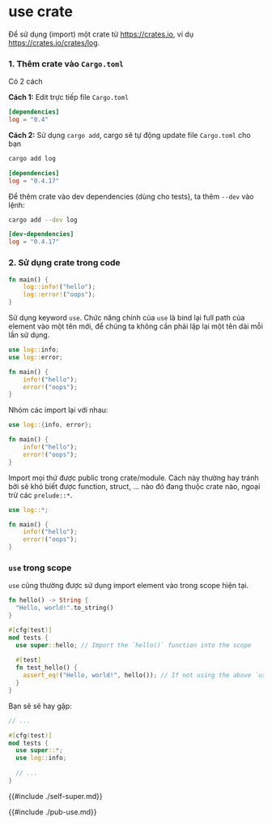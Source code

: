 # use crate

Để sử dụng (import) một crate từ <https://crates.io>, ví dụ <https://crates.io/crates/log>.

### 1. Thêm crate vào `Cargo.toml`

Có 2 cách

**Cách 1:** Edit trực tiếp file `Cargo.toml`

```toml
[dependencies]
log = "0.4"
```

**Cách 2:** Sử dụng `cargo add`, cargo sẽ tự động update file `Cargo.toml` cho bạn

```bash
cargo add log
```

```toml
[dependencies]
log = "0.4.17"
```

Để thêm crate vào dev dependencies (dùng cho tests), ta thêm `--dev` vào lệnh:

```bash
cargo add --dev log
```

```toml
[dev-dependencies]
log = "0.4.17"
```

### 2. Sử dụng crate trong code

```rust
fn main() {
    log::info!("hello");
    log::error!("oops");
}
```

Sử dụng keyword `use`. Chức năng chính của `use` là bind lại full path 
của element vào một tên mới, để chúng ta không cần phải lặp lại một tên dài mỗi lần sử dụng.

```rust
use log::info;
use log::error;

fn main() {
    info!("hello");
    error!("oops");
}
```

Nhóm các import lại với nhau:

```rust
use log::{info, error};

fn main() {
    info!("hello");
    error!("oops");
}
```

Import mọi thứ được public trong crate/module. Cách này thường hay tránh bởi 
sẽ khó biết được function, struct, ... nào đó đang thuộc crate nào, ngoại trừ các `prelude::*`.

```rust
use log::*;

fn main() {
    info!("hello");
    error!("oops");
}
```

### `use` trong scope

`use` cũng thường được sử dụng import element vào trong scope hiện tại.

```rust
fn hello() -> String {
  "Hello, world!".to_string()
}

#[cfg(test)]
mod tests {
  use super::hello; // Import the `hello()` function into the scope
    
  #[test]
  fn test_hello() {
    assert_eq!("Hello, world!", hello()); // If not using the above `use` statement, we can run same via `super::hello()`
  }
}
```

Bạn sẽ sẽ hay gặp:

```rust
// ...

#[cfg(test)]
mod tests {
  use super::*;
  use log::info;
    
  // ...
}
```

{{#include ./self-super.md}}

{{#include ./pub-use.md}}